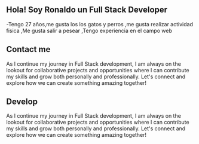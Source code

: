 ## Hola! Soy Ronaldo un Full Stack Developer
-Tengo 27 años,me gusta los los gatos y perros
,me gusta realizar actividad fisica
,Me gusta salir a pesear
,Tengo experiencia en el campo web
## Contact me
As I continue my journey in Full Stack development, I am always on the lookout for collaborative projects and opportunities where I can contribute my skills and grow both personally and professionally. Let's connect and explore how we can create something amazing together!
## Develop
As I continue my journey in Full Stack development, I am always on the lookout for collaborative projects and opportunities where I can contribute my skills and grow both personally and professionally. Let's connect and explore how we can create something amazing together!


